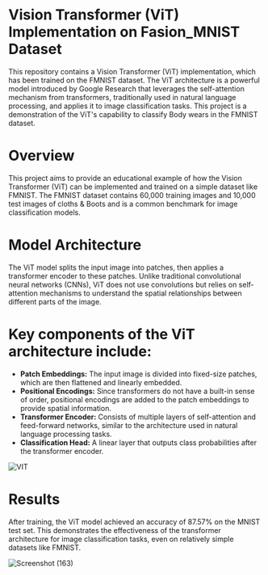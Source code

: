 # Vision Transformer (ViT) Implementation on Fasion_MNIST Dataset
This repository contains a Vision Transformer (ViT) implementation, which has been trained on the FMNIST dataset. The ViT architecture is a powerful model introduced by Google Research that leverages the self-attention mechanism from transformers, traditionally used in natural language processing, and applies it to image classification tasks. This project is a demonstration of the ViT's capability to classify Body wears in the FMNIST dataset.

# Overview
This project aims to provide an educational example of how the Vision Transformer (ViT) can be implemented and trained on a simple dataset like FMNIST. The FMNIST dataset contains 60,000 training images and 10,000 test images of cloths & Boots and is a common benchmark for image classification models.

# Model Architecture
The ViT model splits the input image into patches, then applies a transformer encoder to these patches. Unlike traditional convolutional neural networks (CNNs), ViT does not use convolutions but relies on self-attention mechanisms to understand the spatial relationships between different parts of the image.

# Key components of the ViT architecture include:

* __Patch Embeddings:__ The input image is divided into fixed-size patches, which are then flattened and linearly embedded.
* __Positional Encodings:__ Since transformers do not have a built-in sense of order, positional encodings are added to the patch embeddings to provide spatial information.
* __Transformer Encoder:__ Consists of multiple layers of self-attention and feed-forward networks, similar to the architecture used in natural language processing tasks.
* __Classification Head:__ A linear layer that outputs class probabilities after the transformer encoder.

![VIT](https://github.com/user-attachments/assets/d2215a96-3321-4be3-a208-c1b2d3b63bff)


# Results
After training, the ViT model achieved an accuracy of 87.57% on the MNIST test set. This demonstrates the effectiveness of the transformer architecture for image classification tasks, even on relatively simple datasets like FMNIST.

![Screenshot (163)](https://github.com/user-attachments/assets/cfcc4a3d-a37b-4144-bc05-0756671b7aba)


